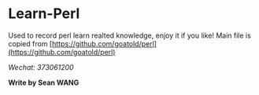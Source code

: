 # Learn-Perl
Used to record perl learn realted knowledge, enjoy it if you like!
Main file is copied from [https://github.com/goatold/perl](https://github.com/goatold/perl)

*Wechat: 373061200*

**Write by Sean WANG**
